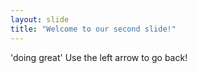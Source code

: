 ```yaml
---
layout: slide
title: "Welcome to our second slide!"
---
```

'doing great'
Use the left arrow to go back!
